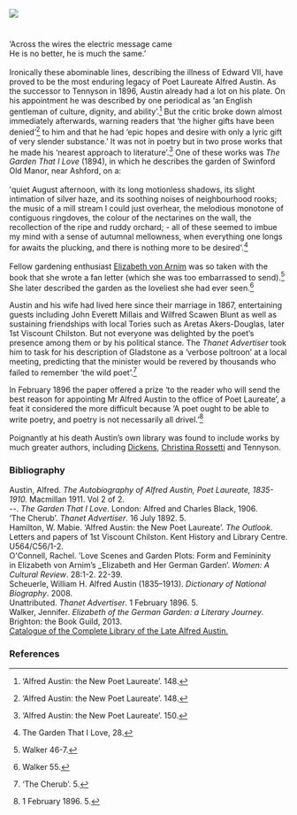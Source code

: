 <a href="https://juncture-digital.org"><img src="https://juncture-digital.org/images/ve-button.png"></a>
<param ve-config title="Alfred Austin (1835-1913)" author="Professor Carolyn Oulton" layout="vtl" banner="/images/banners/19c.jpg">

<param ve-entity eid="Q936183" aliases="Tonbridge">
<param ve-entity eid="Q99678204" aliases="Halstead Place">

<param ve-map center="Q26644540" zoom="15">

#

‘Across the wires the electric message came    
He is no better, he is much the same.’
<br><br>
Ironically these abominable lines, describing the illness of Edward VII, have proved to be the most enduring legacy of Poet Laureate Alfred Austin. 
As the successor to Tennyson in 1896, Austin already had a lot on his plate. On his appointment he was described by one periodical as ‘an English gentleman of culture, dignity, and ability’.[^ref1]  But the critic broke down almost immediately afterwards, warning readers that ‘the higher gifts have been denied’[^ref2]  to him and that he had ‘epic hopes and desire with only a lyric gift of very slender substance.’ It was not in poetry but in two prose works that he made his ‘nearest approach to literature’.[^ref3] 
One of these works was _The Garden That I Love_ (1894), in which he describes the garden of Swinford Old Manor, near Ashford, on a:
<br><br>
'quiet August afternoon, with its long motionless shadows, its slight intimation of silver haze, and its soothing noises of neighbourhood rooks; the music of a mill stream I could just overhear, the melodious monotone of contiguous ringdoves, the colour of the nectarines on the wall, the recollection of the ripe and ruddy orchard; - all of these seemed to imbue my mind with a sense of autumnal mellowness, when everything one longs for awaits the plucking, and there is nothing more to be desired'.[^ref4]
<br><br>
Fellow gardening enthusiast [Elizabeth von Arnim](/20c/20c-vonarnim-biography) was so taken with the book that she wrote a fan letter (which she was too embarrassed to send).[^ref5]  She later described the garden as the loveliest she had ever seen.[^ref6]  
<param ve-image url="https://upload.wikimedia.org/wikipedia/commons/d/da/Alfred_Austin%2C_by_Barber.jpg" label="Alfred Austin" attribution="From a painting by W. Scott Barber, Public domain, via Wikimedia Commons">

Austin and his wife had lived here since their marriage in 1867, entertaining guests including John Everett Millais and Wilfred Scawen Blunt as well as sustaining friendships with local Tories such as Aretas Akers-Douglas, later 1st Viscount Chilston. But not everyone was delighted by the poet’s presence among them or by his political stance. The _Thanet Advertiser_ took him to task for his description of Gladstone as a ‘verbose poltroon’ at a local meeting, predicting that the minister would be revered by thousands who failed to remember ‘the wild poet’.[^ref7]  
<param ve-image url="https://upload.wikimedia.org/wikipedia/commons/3/35/Mrs._Alfred_Austin.jpg" label="Mrs Alfred Austin" attribution="From a photograph by Langfier, Public domain, via Wikimedia Commons">

In February 1896 the paper offered a prize ‘to the reader who will send the best reason for appointing Mr Alfred Austin to the office of Poet Laureate’, a feat it considered the more difficult because ‘A poet ought to be able to write poetry, and poetry is not necessarily all drivel.’[^ref8]  
<br>
Poignantly at his death Austin’s own library was found to include works by much greater authors, including [Dickens](/dickens), [Christina Rossetti](/19c/19c-rossetti-biography) and Tennyson.
<param ve-image url="https://upload.wikimedia.org/wikipedia/commons/1/14/Alfred_Austin_on_Paddy.jpg" label="Alfred Austin on Paddy" attribution="Alfred Austin, 1911. The Autobiography of Alfred Austin, Poet Laureate, 1835-1910. Volume 2. London: Macmillan. p. 194.">


### Bibliography 
Austin, Alfred. _The Autobiography of Alfred Austin, Poet Laureate, 1835-1910._ Macmillan 
  1911. Vol 2 of 2.   
--. _The Garden That I Love_. London: Alfred and Charles Black, 1906.   
‘The Cherub’. _Thanet Advertiser_. 16 July 1892. 5.   
Hamilton, W. Mabie. ‘Alfred Austin: the New Poet Laureate’. _The Outlook._   
Letters and papers of 1st Viscount Chilston. Kent History and Library Centre. U564/C56/1-2.   
O'Connell, Rachel. ’Love Scenes and Garden Plots: Form and Femininity   
in Elizabeth von Arnim’s _Elizabeth and Her German Garden’. _Women: A Cultural Review_. 28:1-2. 22-39.   
Scheuerle, William H. Alfred Austin (1835–1913). _Dictionary of National Biography_. 2008.   
Unattributed. _Thanet Advertiser_. 1 February 1896. 5.   
Walker, Jennifer. _Elizabeth of the German Garden: a Literary Journey_. Brighton: the Book Guild, 2013.   
[Catalogue of the Complete Library of the Late Alfred Austin.](https://babel.hathitrust.org/cgi/pt?id=mdp.39015079885359&view=1up&seq=13&skin=2021)   

### References

[^ref1]:  ‘Alfred Austin: the New Poet Laureate’. 148.
[^ref2]:  ‘Alfred Austin: the New Poet Laureate’. 148.
[^ref3]:  ‘Alfred Austin: the New Poet Laureate’. 150.
[^ref4]:  The Garden That I Love, 28.
[^ref5]:  Walker 46-7.
[^ref6]:  Walker 55.
[^ref7]:  ‘The Cherub’. 5.
[^ref8]:  1 February 1896. 5.
